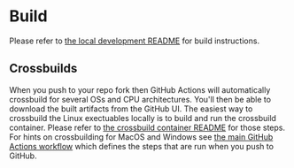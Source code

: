 
# Build

Please refer to [the local development README](./doc/002-local-dev.md) for build instructions.

## Crossbuilds

When you push to your repo fork then GitHub Actions will automatically crossbuild for several OSs and CPU architectures. You'll then be able to download the built artifacts from the GitHub UI. The easiest way to crossbuild the Linux exectuables locally is to build and run the crossbuild container. Please refer to [the crossbuild container README](../Dockerfile.linux-build.README) for those steps. For hints on crossbuilding for MacOS and Windows see [the main GitHub Actions workflow](../.github/workflows/main.yml) which defines the steps that are run when you push to GitHub.
